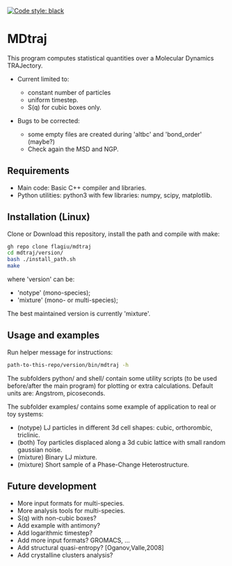 [![Code style: black](https://img.shields.io/badge/code%20style-black-000000.svg)](https://github.com/psf/black)

# MDtraj

This program computes statistical quantities over a Molecular Dynamics TRAJectory.

- Current limited to:
	- constant number of particles
	- uniform timestep.
	- S(q) for cubic boxes only.

- Bugs to be corrected:
	- some empty files are created during 'altbc' and 'bond_order' (maybe?)
	- Check again the MSD and NGP.

## Requirements

- Main code: Basic C++ compiler and libraries.
- Python utilities: python3 with few libraries: numpy, scipy, matplotlib.

## Installation (Linux)

Clone or Download this repository, install the path and compile with make:
```bash
gh repo clone flagiu/mdtraj
cd mdtraj/version/
bash ./install_path.sh
make
```
where 'version' can be:
- 'notype' (mono-species);
- 'mixture' (mono- or multi-species);

The best maintained version is currently 'mixture'.

## Usage and examples

Run helper message for instructions:
```bash
path-to-this-repo/version/bin/mdtraj -h
```

The subfolders python/ and shell/ contain some utility scripts (to be used before/after the main program) for plotting or extra calculations. Default units are: Angstrom, picoseconds.

The subfolder examples/ contains some example of application to real or toy systems:
- (notype) LJ particles in different 3d cell shapes: cubic, orthorombic, triclinic.
- (both) Toy particles displaced along a 3d cubic lattice with small random gaussian noise.
- (mixture) Binary LJ mixture.
- (mixture) Short sample of a Phase-Change Heterostructure.

## Future development

- More input formats for multi-species.
- More analysis tools for multi-species.
- S(q) with non-cubic boxes?
- Add example with antimony?
- Add logarithmic timestep?
- Add more input formats? GROMACS, ...
- Add structural quasi-entropy? [Oganov,Valle,2008]
- Add crystalline clusters analysis?
